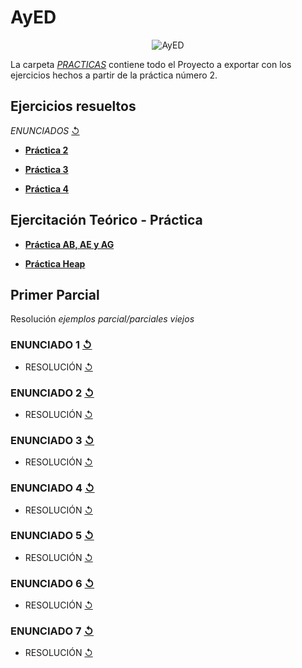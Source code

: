 # AyED
 <p align="center">
  <img src= "https://i.postimg.cc/Vkp8wx6G/1bb8d848a713e4bea8aa98d9c40841b9.jpg" alt = "AyED"/>
</p>

La carpeta [_PRACTICAS_](https://github.com/agusrnfr/AyED/tree/main/Practicas) contiene todo el Proyecto a exportar con los ejercicios hechos a partir de la práctica número 2.

## Ejercicios resueltos

*ENUNCIADOS* [↺](https://github.com/agusrnfr/AyED/tree/main/Enunciados%20y%20otros)

* [**Práctica 2**](https://github.com/agusrnfr/AyED/tree/main/Practicas/src/tp02)

* [**Práctica 3**](https://github.com/agusrnfr/AyED/tree/main/Practicas/src/tp03)

* [**Práctica 4**](https://github.com/agusrnfr/AyED/tree/main/Practicas/src/tp04)

## Ejercitación Teórico - Práctica
* [**Práctica AB, AE y AG**](https://github.com/agusrnfr/AyED/tree/main/Teoria%20-%20Practica/Ejercitacion%20AB%20y%20AG)

* [**Práctica Heap**](https://github.com/agusrnfr/AyED/tree/main/Teoria%20-%20Practica/Ejercitacion%20HEAP)

## Primer Parcial 

  Resolución *ejemplos parcial/parciales viejos*
  
### **ENUNCIADO 1** [↺](https://github.com/agusrnfr/AyED/blob/main/Enunciados%20y%20otros/Parcial1/ParcialEjer1.jpeg)
* RESOLUCIÓN [↺](https://github.com/agusrnfr/AyED/tree/main/Practicas/src/Parcial/Practica/Ejercicio1)

### **ENUNCIADO 2** [↺](https://github.com/agusrnfr/AyED/blob/main/Enunciados%20y%20otros/Parcial1/ParcialEjer2.jpeg)
* RESOLUCIÓN [↺](https://github.com/agusrnfr/AyED/tree/main/Practicas/src/Parcial/Practica/Ejercicio2)

### **ENUNCIADO 3** [↺](https://github.com/agusrnfr/AyED/blob/main/Enunciados%20y%20otros/Parcial1/ParcialEjer3.jpeg)
* RESOLUCIÓN [↺](https://github.com/agusrnfr/AyED/tree/main/Practicas/src/Parcial/Practica/Ejercicio3)

### **ENUNCIADO 4** [↺](https://github.com/agusrnfr/AyED/blob/main/Enunciados%20y%20otros/Parcial1/ParcialEjer4.jpeg)
* RESOLUCIÓN [↺](https://github.com/agusrnfr/AyED/tree/main/Practicas/src/Parcial/Practica/Ejercicio4)

### **ENUNCIADO 5** [↺](https://github.com/agusrnfr/AyED/blob/main/Enunciados%20y%20otros/Parcial1/ParcialEjer5.jpeg)
* RESOLUCIÓN [↺](https://github.com/agusrnfr/AyED/tree/main/Practicas/src/Parcial/Practica/Ejercicio5)

### **ENUNCIADO 6** [↺](https://github.com/agusrnfr/AyED/blob/main/Enunciados%20y%20otros/Parcial1/ParcialEjer6.jpeg)
* RESOLUCIÓN [↺](https://github.com/agusrnfr/AyED/tree/main/Practicas/src/Parcial/Practica/Ejercicio6)

### **ENUNCIADO 7** [↺](https://github.com/agusrnfr/AyED/blob/main/Enunciados%20y%20otros/Parcial1/ParcialEjer7.jpeg)
* RESOLUCIÓN [↺](https://github.com/agusrnfr/AyED/tree/main/Practicas/src/Parcial/Practica/Ejercicio7)

